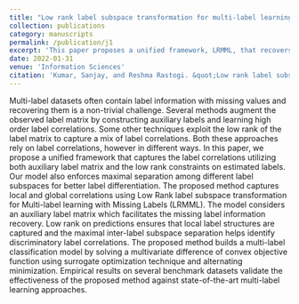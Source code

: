 ```yaml
---
title: "Low rank label subspace transformation for multi-label learning with missing labels"
collection: publications
category: manuscripts
permalink: /publication/j1
excerpt: 'This paper proposes a unified framework, LRMML, that recovers missing labels in multi-label datasets by jointly leveraging auxiliary labels, low-rank constraints, and inter-label subspace separation to capture both local and global label correlations.'
date: 2022-01-31
venue: 'Information Sciences'
citation: 'Kumar, Sanjay, and Reshma Rastogi. &quot;Low rank label subspace transformation for multi-label learning with missing labels. &quot;<i>Information Sciences (2022).</i>'
---
```



Multi-label datasets often contain label information with missing values and recovering them is a non-trivial challenge. Several methods augment the observed label matrix by constructing auxiliary labels and learning high order label correlations. Some other techniques exploit the low rank of the label matrix to capture a mix of label correlations. Both these approaches rely on label correlations, however in different ways. In this paper, we propose a unified framework that captures the label correlations utilizing both auxiliary label matrix and the low rank constraints on estimated labels. Our model also enforces maximal separation among different label subspaces for better label differentiation. The proposed method captures local and global correlations using Low Rank label subspace transformation for Multi-label learning with Missing Labels (LRMML). The model considers an auxiliary label matrix which facilitates the missing label information recovery. Low rank on predictions ensures that local label structures are captured and the maximal inter-label subspace separation helps identify discriminatory label correlations. The proposed method builds a multi-label classification model by solving a multivariate difference of convex objective function using surrogate optimization technique and alternating minimization. Empirical results on several benchmark datasets validate the effectiveness of the proposed method against state-of-the-art multi-label learning approaches.
